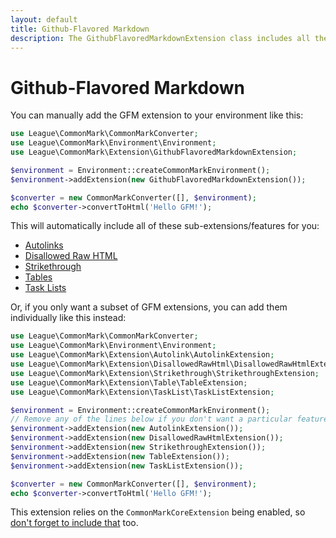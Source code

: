 ```yaml
---
layout: default
title: Github-Flavored Markdown
description: The GithubFlavoredMarkdownExtension class includes all the GFM addons
---
```


# Github-Flavored Markdown

You can manually add the GFM extension to your environment like this:

```php
use League\CommonMark\CommonMarkConverter;
use League\CommonMark\Environment\Environment;
use League\CommonMark\Extension\GithubFlavoredMarkdownExtension;

$environment = Environment::createCommonMarkEnvironment();
$environment->addExtension(new GithubFlavoredMarkdownExtension());

$converter = new CommonMarkConverter([], $environment);
echo $converter->convertToHtml('Hello GFM!');
```

This will automatically include all of these sub-extensions/features for you:

- [Autolinks](/2.0/extensions/autolinks/)
- [Disallowed Raw HTML](/2.0/extensions/disallowed-raw-html/)
- [Strikethrough](/2.0/extensions/strikethrough/)
- [Tables](/2.0/extensions/tables/)
- [Task Lists](/2.0/extensions/task-lists/)

Or, if you only want a subset of GFM extensions, you can add them individually like this instead:

```php
use League\CommonMark\CommonMarkConverter;
use League\CommonMark\Environment\Environment;
use League\CommonMark\Extension\Autolink\AutolinkExtension;
use League\CommonMark\Extension\DisallowedRawHtml\DisallowedRawHtmlExtension;
use League\CommonMark\Extension\Strikethrough\StrikethroughExtension;
use League\CommonMark\Extension\Table\TableExtension;
use League\CommonMark\Extension\TaskList\TaskListExtension;

$environment = Environment::createCommonMarkEnvironment();
// Remove any of the lines below if you don't want a particular feature
$environment->addExtension(new AutolinkExtension());
$environment->addExtension(new DisallowedRawHtmlExtension());
$environment->addExtension(new StrikethroughExtension());
$environment->addExtension(new TableExtension());
$environment->addExtension(new TaskListExtension());

$converter = new CommonMarkConverter([], $environment);
echo $converter->convertToHtml('Hello GFM!');
```

This extension relies on the `CommonMarkCoreExtension` being enabled, so [don't forget to include that](/2.0/extensions/commonmark/) too.
